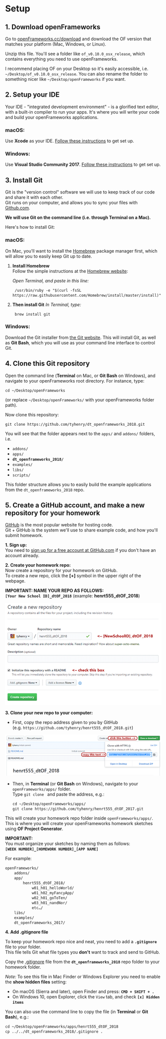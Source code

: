 # Setup


## 1. Download openFrameworks

Go to [openFrameworks.cc/download](http://openframeworks.cc/download/) and download the OF version that matches your platform (Mac, Windows, or Linux).

Unzip this file. You'll see a folder like `of_v0.10.0_osx_release`, which contains everything you need to use openFrameworks. 

I recommend placing OF on your Desktop so it's easily accessible, i.e. `~/Desktop/of_v0.10.0_osx_release`.  You can also rename the folder to something nicer like `~/Desktop/openFrameworks` if you want.


## 2. Setup your IDE

Your IDE - "integrated development environment" - is a glorified text editor, with a built-in compiler to run your apps.  It's where you will write your code and build your openFrameworks applications.

### macOS:
Use **Xcode** as your IDE. [Follow these instructions](http://openframeworks.cc/setup/xcode/) to get set up.  

### Windows:
Use **Visual Studio Community 2017**.  [Follow these instructions](http://openframeworks.cc/setup/vs/) to get set up.  


## 3. Install Git

Git is the "version control" software we will use to keep track of our code and share it with each other.  
Git runs on your computer, and allows you to sync your files with [Github.com](https://github.com/join).

__We will use Git on the command line (i.e. through Terminal on a Mac).__

Here's how to install Git:

### macOS:

On Mac, you'll want to install the [Homebrew](http://brew.sh/) package manager first, which will allow you to easily keep Git up to date.

1. **Install Homebrew**  
    Follow the simple instructions at the [Homebrew website](https://brew.sh/): 
    
    _Open Terminal, and paste in this line:_
    
        /usr/bin/ruby -e "$(curl -fsSL https://raw.githubusercontent.com/Homebrew/install/master/install)"
    

2. **Then install Git**
	 _In Terminal, type:_ 
	    
	    brew install git

### Windows:

Download the Git installer from [the Git website](https://git-scm.com/download/win).  This will install Git, as well as __Git Bash__, which you will use as your command line interface to control Git.


## 4. Clone this Git repository

Open the command line (__Terminal__ on Mac, or __Git Bash__ on Windows), and navigate to your openFrameworks root directory. For instance, type:

	cd ~/Desktop/openFrameworks
	
(or replace `~/Desktop/openFrameworks/` with your openFrameworks folder path).

Now clone this repository:

	git clone https://github.com/tyhenry/dt_openframeworks_2018.git

You will see that the folder appears next to the `apps/` and `addons/` folders, i.e.

* `addons/`
* `apps/`
* **`dt_openframeworks_2018/`**
* `examples/`
* `libs/`
* `scripts/`

This folder structure allows you to easily build the example applications from the `dt_openframeworks_2018` repo.


## 5. Create a GitHub account, and make a new repository for your homework

[GitHub](https://github.com/join) is the most popular website for hosting code.  
Git + GitHub is the system we'll use to share example code, and how you'll submit homework.

**1. Sign up:**  
  You need to [sign up for a free account at GitHub.com](https://github.com/join) if you don't have an account already.

**2. Create your homework repo:**   
  Now create a repository for your homework on GitHub.  
  To create a new repo, click the **[+]** symbol in the upper right of the webpage.  
    
  **IMPORTANT: NAME YOUR REPO AS FOLLOWS:**  
  **`[Your New School ID]_dtOF_2018`** (example: **henrt555_dtOF_2018**)
    
  ![create repo screenshot](github_create_repo.png)
       

**3. Clone your new repo to your computer:** 

  - First, copy the repo address given to you by GitHub  
    (e.g. `https://github.com/tyhenry/henrt555_dtOF_2018.git`) 

  ![clone repo screenshot](github_clone_link.png)

  - Then, in **Terminal** (or **Git Bash** on Windows), navigate to your `openFrameworks/apps/` folder.  
    Type `git clone ` and paste the address, e.g.:   
    
        cd ~/Desktop/openFrameworks/apps/ 
        git clone https://github.com/tyhenry/henrt555_dtOF_2017.git

  This will create your homework repo folder inside `openFrameworks/apps/`.  
  This is where you will create your openFrameworks homework sketches using **OF Project Generator**.
  
  **IMPORTANT:**  
  You must organize your sketches by naming them as follows:  
  **`[WEEK NUMBER]_[HOMEWORK NUMBER]_[APP NAME]`**

  For example:

```
openFrameworks/
	addons/
	app/
		henrt555_dtOF_2018/
			w01_h01_helloWorld/
			w01_h02_myFancyApp/
			w02_h01_goToTen/ 
			w03_h01_nandNor/ 
			etc…/
	libs/
	examples/
	dt_openframeworks_2017/
```


**4. Add .gitignore file**

  To keep your homework repo nice and neat, you need to add a **`.gitignore`** file to your folder.  
  This file tells Git what file types you __don't__ want to track and send to GitHub. 
    
  Copy the [.gitignore](https://raw.githubusercontent.com/tyhenry/dt_openframeworks_2018/master/.gitignore) file from the **`dt_openframeworks_2018`** repo folder to your homework folder. 

  _Note:_ To see this file in Mac Finder or Windows Explorer you need to enable the **show hidden files** setting:  
   *  On macOS (Sierra and later), open Finder and press: **`CMD + SHIFT + .`**
   *  On Windows 10, open Explorer, click the `View` tab, and check **`[x] Hidden items`**

  You can also use the command line to copy the file (in **Terminal** or **Git Bash**), e.g.:  

  ```shell
  cd ~/Desktop/openFrameworks/apps/henrt555_dtOF_2018 
  cp ../../dt_openframeworks_2018/.gitignore .
  ```

